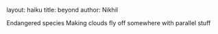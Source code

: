 layout: haiku
title: beyond
author: Nikhil 


Endangered species
Making clouds fly off somewhere
with parallel stuff